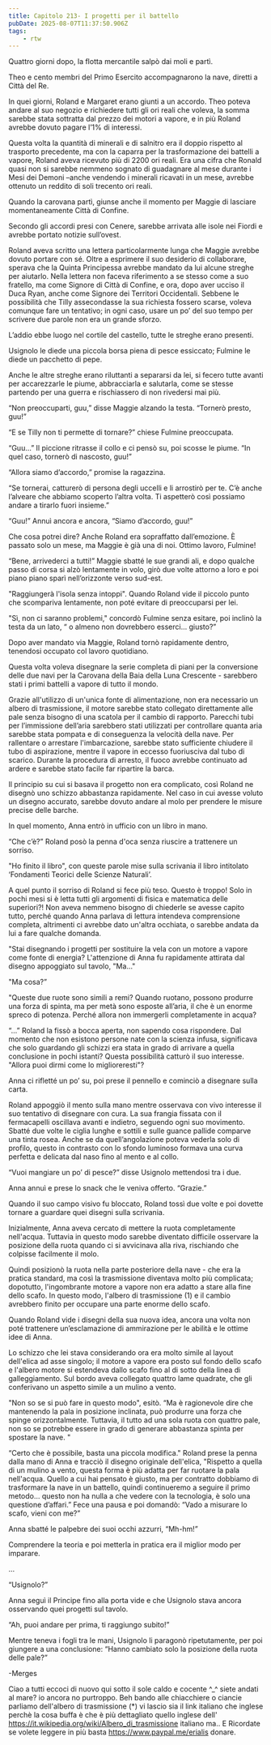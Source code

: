 ```yaml
---
title: Capitolo 213- I progetti per il battello
pubDate: 2025-08-07T11:37:50.906Z
tags:
    - rtw
---
```



Quattro giorni dopo, la flotta mercantile salpò dai moli e partì.


Theo e cento membri del Primo Esercito accompagnarono la nave, diretti a Città del Re.


In quei giorni, Roland e Margaret erano giunti a un accordo. Theo poteva andare al suo negozio e richiedere tutti gli ori reali che voleva, la somma sarebbe stata sottratta dal prezzo dei motori a vapore, e in più Roland avrebbe dovuto pagare l’1% di interessi.


Questa volta la quantità di minerali e di salnitro era il doppio rispetto al trasporto precedente, ma con la caparra per la trasformazione dei battelli a vapore, Roland aveva ricevuto più di 2200 ori reali. Era una cifra che Ronald quasi non si sarebbe nemmeno sognato di guadagnare al mese durante i Mesi dei Demoni –anche vendendo i minerali ricavati in un mese, avrebbe ottenuto un reddito di soli trecento ori reali.


Quando la carovana partì, giunse anche il momento per Maggie di lasciare momentaneamente Città di Confine.


Secondo gli accordi presi con Cenere, sarebbe arrivata alle isole nei Fiordi e avrebbe portato notizie sull’ovest.


Roland aveva scritto una lettera particolarmente lunga che Maggie avrebbe dovuto portare con sé. Oltre a esprimere il suo desiderio di collaborare, sperava che la Quinta Principessa avrebbe mandato da lui alcune streghe per aiutarlo. Nella lettera non faceva riferimento a se stesso come  a suo fratello, ma come Signore di Città di Confine, e ora, dopo aver ucciso il Duca Ryan, anche come Signore dei Territori Occidentali. Sebbene le possibilità che Tilly assecondasse la sua richiesta fossero scarse, voleva comunque fare un tentativo; in ogni caso, usare un po’ del suo tempo per scrivere due parole non era un grande sforzo.


L’addio ebbe luogo nel cortile del castello, tutte le streghe erano presenti.


Usignolo le diede una piccola borsa piena di pesce essiccato; Fulmine le diede un pacchetto di pepe.


Anche le altre streghe erano riluttanti a separarsi da lei, si fecero tutte avanti per accarezzarle le piume, abbracciarla e salutarla, come se stesse partendo per una guerra e rischiassero di non rivedersi mai più.


“Non preoccuparti, guu,” disse Maggie alzando la testa. “Tornerò presto, guu!”


“E se Tilly non ti permette di tornare?” chiese Fulmine preoccupata.


“Guu…” Il piccione ritrasse il collo e ci pensò su, poi scosse le piume. “In quel caso, tornerò di nascosto, guu!”


“Allora siamo d’accordo,” promise la ragazzina.


“Se tornerai, catturerò di persona degli uccelli e li arrostirò per te. C’è anche l’alveare che abbiamo scoperto l’altra volta. Ti aspetterò così possiamo andare a tirarlo fuori insieme.”


“Guu!” Annuì ancora e ancora, “Siamo d’accordo, guu!”


Che cosa potrei dire? Anche Roland era sopraffatto dall’emozione. È passato solo un mese, ma Maggie è già una di noi. Ottimo lavoro, Fulmine!


“Bene, arrivederci a tutti!” Maggie sbatté le sue grandi ali, e dopo qualche passo di corsa si alzò lentamente in volo, girò due volte attorno a loro e poi piano piano sparì nell’orizzonte verso sud-est.


"Raggiungerà l'isola senza intoppi". Quando Roland vide il piccolo punto che scompariva lentamente, non poté evitare di preoccuparsi per lei.


"Sì, non ci saranno problemi," concordò Fulmine senza esitare, poi inclinò la testa da un lato, “ o almeno non dovrebbero esserci... giusto?”


Dopo aver mandato via Maggie, Roland tornò rapidamente dentro, tenendosi occupato col lavoro quotidiano.


Questa volta voleva disegnare la serie completa di piani per la conversione delle due navi per la Carovana della Baia della Luna Crescente - sarebbero stati i primi battelli a vapore di tutto il mondo.


Grazie all'utilizzo di un'unica fonte di alimentazione, non era necessario un albero di trasmissione, il motore sarebbe stato collegato direttamente alle pale senza bisogno di una scatola per il cambio di rapporto. Parecchi tubi per l’immissione dell’aria sarebbero stati utilizzati per controllare quanta aria sarebbe stata pompata e di conseguenza la velocità della nave. Per rallentare o arrestare l'imbarcazione, sarebbe stato sufficiente chiudere il tubo di aspirazione, mentre il vapore in eccesso fuoriusciva dal tubo di scarico. Durante la procedura di arresto, il fuoco avrebbe continuato ad ardere e sarebbe stato facile far ripartire la barca.


Il principio su cui si basava il progetto non era complicato, così Roland ne disegnò uno schizzo abbastanza rapidamente. Nel caso in cui avesse voluto un disegno accurato, sarebbe dovuto andare al molo per prendere le misure precise delle barche.


In quel momento, Anna entrò in ufficio con un libro in mano.


“Che c’è?” Roland posò la penna d'oca senza riuscire a trattenere un sorriso.


"Ho finito il libro", con queste parole mise sulla scrivania il libro intitolato ‘Fondamenti Teorici delle Scienze Naturali’.


A quel punto il sorriso di Roland si fece più teso. Questo è troppo! Solo in pochi mesi si è letta tutti gli argomenti di fisica e matematica delle superiori?! Non aveva nemmeno bisogno di chiederle se avesse capito tutto, perché quando Anna parlava di lettura intendeva comprensione completa, altrimenti ci avrebbe dato un'altra occhiata, o sarebbe andata da lui a fare qualche domanda.


"Stai disegnando i progetti per sostituire la vela con un motore a vapore come fonte di energia? L'attenzione di Anna fu rapidamente attirata dal disegno appoggiato sul tavolo, "Ma..."


"Ma cosa?”


"Queste due ruote sono simili a remi? Quando ruotano, possono produrre una forza di spinta, ma per metà sono esposte all’aria, il che è un enorme spreco di potenza. Perché allora non immergerli completamente in acqua?


“…” Roland la fissò a bocca aperta, non sapendo cosa rispondere. Dal momento che non esistono persone nate con la scienza infusa, significava che solo guardando gli schizzi era stata in grado di arrivare a quella conclusione in pochi istanti? Questa possibilità catturò il suo interesse. "Allora puoi dirmi come lo miglioreresti"?


Anna ci rifletté un po’ su, poi prese il pennello e cominciò a disegnare sulla carta.


Roland appoggiò il mento sulla mano mentre osservava con vivo interesse il suo tentativo di disegnare con cura. La sua frangia fissata con il fermacapelli oscillava avanti e indietro, seguendo ogni suo movimento. Sbatté due volte le ciglia lunghe e sottili e sulle guance pallide comparve una tinta rosea. Anche se da quell’angolazione poteva vederla solo di profilo, questo in contrasto con lo sfondo luminoso formava una curva perfetta e delicata dal naso fino al mento e al collo.


“Vuoi mangiare un po’ di pesce?” disse Usignolo mettendosi tra i due.


Anna annuì e prese lo snack che le veniva offerto. “Grazie.”


Quando il suo campo visivo fu bloccato, Roland tossì due volte e poi dovette tornare a guardare quei disegni sulla scrivania.


Inizialmente, Anna aveva cercato di mettere la ruota completamente nell'acqua. Tuttavia in questo modo sarebbe diventato difficile osservare la posizione della ruota quando ci si avvicinava alla riva, rischiando che colpisse facilmente il molo.


Quindi posizionò la ruota nella parte posteriore della nave - che era la pratica standard, ma così la trasmissione diventava molto più complicata; dopotutto, l'ingombrante motore a vapore non era adatto a stare alla fine dello scafo. In questo modo, l'albero di trasmissione (1) e il cambio avrebbero finito per occupare una parte enorme dello scafo.


Quando Roland vide i disegni della sua nuova idea, ancora una volta non poté trattenere un’esclamazione di ammirazione per le abilità e le ottime idee di Anna.


Lo schizzo che lei stava considerando ora era molto simile al layout dell'elica ad asse singolo; il motore a vapore era posto sul fondo dello scafo e l'albero motore si estendeva dallo scafo fino al di sotto della linea di galleggiamento. Sul bordo aveva collegato quattro lame quadrate, che gli conferivano un aspetto simile a un mulino a vento.


"Non so se si può fare in questo modo", esitò. “Ma è ragionevole dire che mantenendo la pala in posizione inclinata, può produrre una forza che spinge orizzontalmente. Tuttavia, il tutto ad una sola ruota con quattro pale, non so se potrebbe essere in grado di generare abbastanza spinta per spostare la nave. "


“Certo che è possibile, basta una piccola modifica." Roland prese la penna dalla mano di Anna e tracciò il disegno originale dell'elica, "Rispetto a quella di un mulino a vento, questa forma è più adatta per far ruotare la pala nell'acqua. Quello a cui hai pensato è giusto, ma per contratto dobbiamo di trasformare la nave in un battello, quindi continueremo a seguire il primo metodo… questo non ha nulla a che vedere con la tecnologia, è solo una questione d’affari.” Fece una pausa e poi domandò: “Vado a misurare lo scafo, vieni con me?”


Anna sbatté le palpebre dei suoi occhi azzurri, “Mh-hm!”


Comprendere la teoria e poi metterla in pratica era il miglior modo per imparare.


…


“Usignolo?”


Anna seguì il Principe fino alla porta vide e che Usignolo stava ancora osservando quei progetti sul tavolo.


“Ah, puoi andare per prima, ti raggiungo subito!”


Mentre teneva i fogli tra le mani, Usignolo li paragonò ripetutamente, per poi giungere a una conclusione: “Hanno cambiato solo la posizione della ruota delle pale?”




-Merges


Ciao a tutti eccoci di nuovo qui sotto il sole caldo e cocente ^_^ siete andati al mare? io ancora no purtroppo. Beh bando alle chiacchiere o ciancie parliamo dell'albero di trasmissione (*) vi lascio sia il link italiano che inglese perchè la cosa buffa è che è più dettagliato quello inglese dell' https://it.wikipedia.org/wiki/Albero_di_trasmissione italiano ma.. E Ricordate se volete leggere in più basta  https://www.paypal.me/erialis donare.
                                


                                



